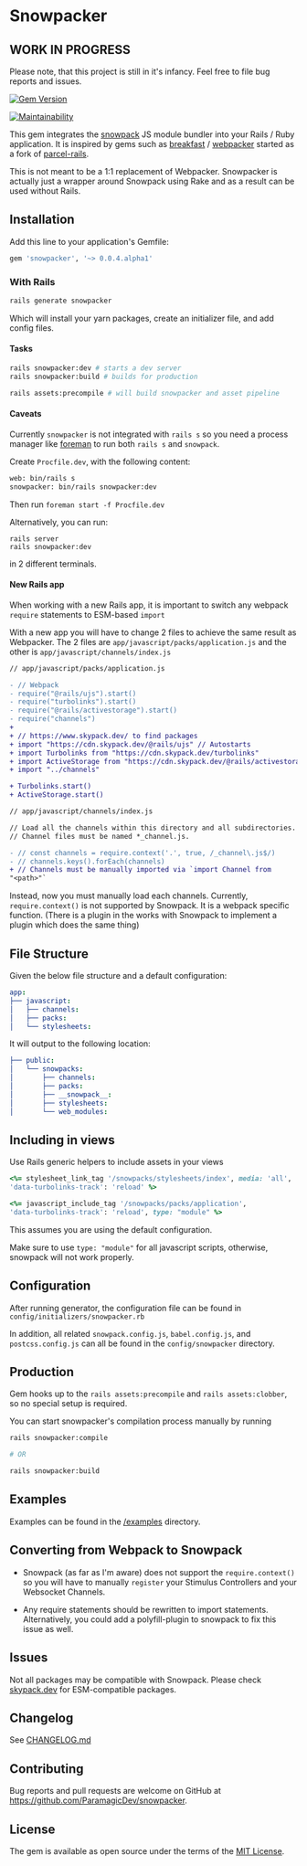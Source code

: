 # Snowpacker

## WORK IN PROGRESS

Please note, that this project is still in it's infancy. Feel free to
file bug reports and issues.

[![Gem Version](https://badge.fury.io/rb/snowpacker.svg)](https://badge.fury.io/rb/snowpacker)

[![Maintainability](https://api.codeclimate.com/v1/badges/b88ac1a56d868d4f23d5/maintainability)](https://codeclimate.com/github/ParamagicDev/snowpacker/maintainability)

This gem integrates the [snowpack](https://snowpack.dev/) JS module bundler into
your Rails / Ruby application. It is inspired by gems such as
[breakfast](https://github.com/devlocker/breakfast) /
[webpacker](https://github.com/rails/webpacker) started as a fork of
[parcel-rails](https://github.com/michaldarda/parcel-rails).

This is not meant to be a 1:1 replacement of Webpacker. Snowpacker is
actually just a wrapper around Snowpack using Rake and as a result can
be used without Rails.

## Installation

Add this line to your application's Gemfile:

```ruby
gem 'snowpacker', '~> 0.0.4.alpha1'
```

### With Rails

```bash
rails generate snowpacker
```

Which will install your yarn packages, create an initializer file, and
add config files.

#### Tasks

```bash
rails snowpacker:dev # starts a dev server
rails snowpacker:build # builds for production

rails assets:precompile # will build snowpacker and asset pipeline
```

#### Caveats

Currently `snowpacker` is not integrated with `rails s` so you need a process manager like [foreman](https://github.com/ddollar/foreman) to run both `rails s` and `snowpack`.

Create `Procfile.dev`, with the following content:

```bash
web: bin/rails s
snowpacker: bin/rails snowpacker:dev
```

Then run `foreman start -f Procfile.dev`

Alternatively, you can run:

```
rails server
rails snowpacker:dev
```

in 2 different terminals.

#### New Rails app

When working with a new Rails app, it is important to switch any webpack
`require` statements to ESM-based `import`

With a new app you will have to change 2 files to achieve the same
result as Webpacker. The 2 files are
`app/javascript/packs/application.js` and the other is
`app/javascript/channels/index.js`

```diff
// app/javascript/packs/application.js

- // Webpack
- require("@rails/ujs").start()
- require("turbolinks").start()
- require("@rails/activestorage").start()
- require("channels")
+
+ // https://www.skypack.dev/ to find packages
+ import "https://cdn.skypack.dev/@rails/ujs" // Autostarts
+ import Turbolinks from "https://cdn.skypack.dev/turbolinks"
+ import ActiveStorage from "https://cdn.skypack.dev/@rails/activestorage"
+ import "../channels"

+ Turbolinks.start()
+ ActiveStorage.start()
```

```diff
// app/javascript/channels/index.js

// Load all the channels within this directory and all subdirectories.
// Channel files must be named *_channel.js.

- // const channels = require.context('.', true, /_channel\.js$/)
- // channels.keys().forEach(channels)
+ // Channels must be manually imported via `import Channel from
"<path>"`
```

Instead, now you must manually load each channels. Currently,
`require.context()` is not supported by Snowpack. It is a webpack
specific function. (There is a plugin in the works with Snowpack to
implement a plugin which does the same thing)

## File Structure

Given the below file structure and a default configuration:

```yaml
app:
├── javascript:
│   ├── channels:
│   ├── packs:
│   └── stylesheets:
```

It will output to the following location:

```yaml
├── public:
│   └── snowpacks:
│       ├── channels:
│       ├── packs:
│       ├── __snowpack__:
│       ├── stylesheets:
│       └── web_modules:
```

## Including in views

Use Rails generic helpers to include assets in your views

```ruby
<%= stylesheet_link_tag '/snowpacks/stylesheets/index', media: 'all',
'data-turbolinks-track': 'reload' %>

<%= javascript_include_tag '/snowpacks/packs/application',
'data-turbolinks-track': 'reload', type: "module" %>
```

This assumes you are using the default configuration.

Make sure to use `type: "module"` for all javascript scripts, otherwise,
snowpack will not work properly.

## Configuration

After running generator, the configuration file can be found in
`config/initializers/snowpacker.rb`

In addition, all related `snowpack.config.js`, `babel.config.js`, and
`postcss.config.js` can all be found in the `config/snowpacker`
directory.

## Production

Gem hooks up to the `rails assets:precompile` and `rails
assets:clobber`, so no special setup is required.

You can start snowpacker's compilation process manually by running

```bash
rails snowpacker:compile

# OR

rails snowpacker:build
```


## Examples

Examples can be found in the [/examples](/examples) directory.

## Converting from Webpack to Snowpack

- Snowpack (as far as I'm aware) does not support the `require.context()`
so you will have to manually `register` your Stimulus Controllers and
your Websocket Channels.

- Any require statements should be rewritten to import statements.
Alternatively, you could add a polyfill-plugin to snowpack to fix this
issue as well.

## Issues

Not all packages may be compatible with Snowpack. Please check
[skypack.dev](https://skypack.dev) for ESM-compatible packages.

## Changelog

See [CHANGELOG.md](https://github.com/ParamagicDev/snowpacker/blob/master/CHANGELOG.md)

## Contributing

Bug reports and pull requests are welcome on GitHub at https://github.com/ParamagicDev/snowpacker.

## License

The gem is available as open source under the terms of the [MIT License](https://opensource.org/licenses/MIT).
